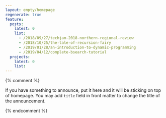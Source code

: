 ```yaml
---
layout: empty/homepage
regenerate: true
feature:
  posts:
    latest: 0
    list:
      - /2018/09/27/techjam-2018-northern-regional-review
      - /2018/10/25/the-tale-of-recursion-fairy
      - /2019/01/28/an-introduction-to-dynamic-programming
      - /2019/04/12/complete-bsearch-tutorial
  projects:
    latest: 0
    list:
---
```


{% comment %}

If you have something to announce, put it here and it will be sticking on top of homepage. You may add `title` field in front matter to change the title of the announcement.


{% endcomment %}
